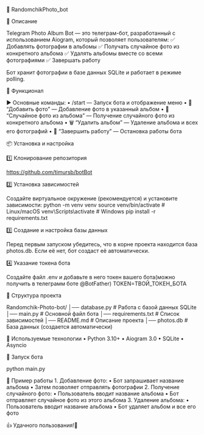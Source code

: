 📸 RandomchikPhoto_bot

📌 Описание

Telegram Photo Album Bot — это телеграм-бот, разработанный с использованием Aiogram, который позволяет пользователям:
✅ Добавлять фотографии в альбомы
✅ Получать случайное фото из конкретного альбома
✅ Удалять альбомы вместе со всеми фотографиями
✅ Завершать работу

Бот хранит фотографии в базе данных SQLite и работает в режиме polling.

🚀 Функционал

▶ Основные команды:
	•	/start — Запуск бота и отображение меню
	•	📸 “Добавить фото” — Добавление фото в указанный альбом
	•	📂 “Случайное фото из альбома” — Получение случайного фото из конкретного альбома
	•	🗑 “Удалить альбом” — Удаление альбома и всех его фотографий
	•	🛑 “Завершить работу” — Остановка работы бота

📦 Установка и настройка

1️⃣ Клонирование репозитория

https://github.com/timursb/botBot

2️⃣ Установка зависимостей

Создайте виртуальное окружение (рекомендуется) и установите зависимости:
python -m venv venv
source venv/bin/activate  # Linux/macOS
venv\Scripts\activate  # Windows
pip install -r requirements.txt

3️⃣ Создание и настройка базы данных

Перед первым запуском убедитесь, что в корне проекта находится база photos.db. Если её нет, бот создаст её автоматически.

4️⃣ Указание токена бота

Создайте файл .env и добавьте в него токен вашего бота(можно получить в телеграмм боте @BotFather)
TOKEN=ТВОЙ_ТОКЕН_БОТА

📜 Структура проекта

Randomchik-Photo-bot/
│── database.py            # Работа с базой данных SQLite
│── main.py                # Основной файл бота
│── requirements.txt       # Список зависимостей
│── README.md              # Описание проекта
│── photos.db              # База данных (создается автоматически)

🔧 Используемые технологии
	•	Python 3.10+
	•	Aiogram 3.0
	•	SQLite
	•	Asyncio

🚀 Запуск бота

python main.py

🎯 Пример работы
	1.	Добавление фото:
	•	Бот запрашивает название альбома
	•	Затем позволяет отправлять фотографии
	2.	Получение случайного фото:
	•	Пользователь вводит название альбома
	•	Бот отправляет случайное фото из этого альбома
	3.	Удаление альбома:
	•	Пользователь вводит название альбома
	•	Бот удаляет альбом и все его фото

 👍 Удачного пользования!🎉
